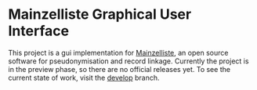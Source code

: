 # Mainzelliste Graphical User Interface

This project is a gui implementation for [Mainzelliste](https://mainzelliste.de), an open source software for pseudonymisation and record linkage. 
Currently the project is in the preview phase, so there are no official releases yet. To see the current state of work, visit the [develop](https://github.com/medicalinformatics/mainzelliste-gui/tree/develop) branch.

